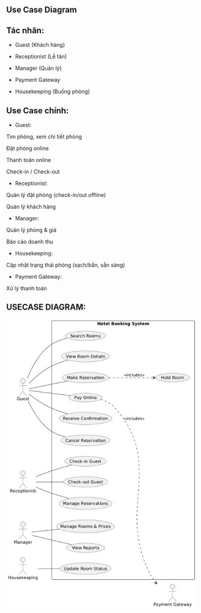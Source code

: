 ## Use Case Diagram
## Tác nhân:

- Guest (Khách hàng)

- Receptionist (Lễ tân)

- Manager (Quản lý)

- Payment Gateway

- Housekeeping (Buồng phòng)

## Use Case chính:

- Guest:

Tìm phòng, xem chi tiết phòng

Đặt phòng online

Thanh toán online

Check-in / Check-out

- Receptionist:

Quản lý đặt phòng (check-in/out offline)

Quản lý khách hàng

- Manager:

Quản lý phòng & giá

Báo cáo doanh thu

- Housekeeping:

Cập nhật trạng thái phòng (sạch/bẩn, sẵn sàng)

- Payment Gateway:

Xử lý thanh toán

## USECASE DIAGRAM:

![usecase_diagram](https://github.com/miao0w025/BT-LAB02/blob/main/02/UseCase_Diagram.png)
